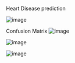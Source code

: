 Heart Disease prediction

![image](https://user-images.githubusercontent.com/37629628/127549092-a381d4f6-6bd8-44dc-8a80-6b7e6e366a89.png)

Confusion Matrix
![image](https://user-images.githubusercontent.com/37629628/127549180-37ba25b8-64d0-4e69-93c5-3b22d5742ccb.png)


![image](https://user-images.githubusercontent.com/37629628/127549200-07e3fe5c-af8b-4c73-a523-d54fe49aac80.png)

![image](https://user-images.githubusercontent.com/37629628/127549256-f84a1a44-bbdb-4946-b799-da04487c8e53.png)


